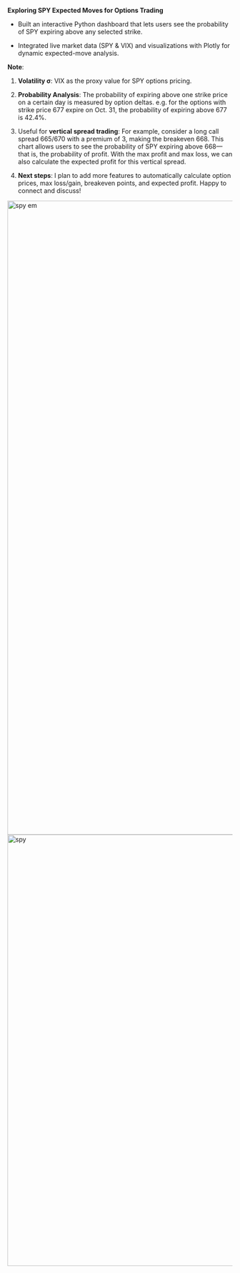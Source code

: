 **Exploring SPY Expected Moves for Options Trading**

- Built an interactive Python dashboard that lets users see the probability of SPY expiring above any selected strike.

- Integrated live market data (SPY & VIX) and visualizations with Plotly for dynamic expected-move analysis.

**Note**:
1. **Volatility σ**: VIX as the proxy value for SPY options pricing.

2. **Probability Analysis**: The probability of expiring above one strike price on a certain day is measured by option deltas. e.g. for the options with strike price 677 expire on Oct. 31, the probability of expiring above 677 is 42.4%. 

3. Useful for **vertical spread trading**: For example, consider a long call spread 665/670 with a premium of 3, making the breakeven 668. This chart allows users to see the probability of SPY expiring above 668—that is, the probability of profit. With the max profit and max loss, we can also calculate the expected profit for this vertical spread.

4. **Next steps**: I plan to add more features to automatically calculate option prices, max loss/gain, breakeven points, and expected profit. Happy to connect and discuss!

<img width="2676" height="1420" alt="spy em" src="https://github.com/user-attachments/assets/e34811b5-de2c-4543-8423-31bb19b1f2eb" />
<img width="2806" height="966" alt="spy" src="https://github.com/user-attachments/assets/80dd1d18-f53b-4c9e-9a54-c3c1cad510a3" />

